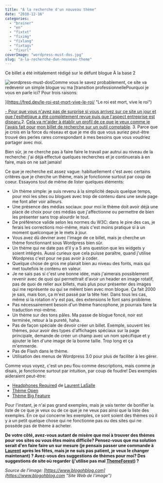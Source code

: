 ```yaml
---
title: "À la recherche d'un nouveau thème"
date: "2010-12-16"
categories: 
  - "brainer"
  - "en"
  - "fixtxt"
  - "fiximg"
  - "fixlang"
  - "fixtags"
  - "fixurl"
coverImage: "wordpress-must-dos.jpg"
slug: "a-la-recherche-dun-nouveau-theme"
---
```


Ce billet a été initialement rédigé sur le défunt blogue À la base 2

![](images/wordpress-must-dos.jpg "wordpress-must-dos")Comme vous le savez probablement, ce site va redevenir un simple blogue vu ma [transition professionnellePourquoi je vous en parle ici? Pour trois raisons:

](https://fred.dev/le-roi-est-mort-vive-le-roi/ "Le roi est mort, vive le roi")

[- Pour que vous n'ayez pas de surprise si vous arrivez sur ce site un jour et que l'esthétique a été complètement revue puis que l'aspect entreprise est disparu.](https://fred.dev/le-roi-est-mort-vive-le-roi/ "Le roi est mort, vive le roi")2. [Cela va m'aider à établir un profil de ce que je veux comme je l'avais fait pour](https://fred.dev/le-roi-est-mort-vive-le-roi/ "Le roi est mort, vive le roi") [mon billet de recherche sur un outil comptable](https://alabase2.com/2010/08/05/prendre-le-temps-de-trouver-les-bons-outils/ "Prendre le temps de trouver les bons outils").
3. Parce que je crois en la force du réseau et que je me dis que vous auriez peut-être trouvé des perles rares correspondant à mes besoins que vous voudriez partager avec moi.

Bien sûr, je ne cherche pas à faire faire le travail par autrui au niveau de la recherche: j'ai déjà effectué quelques recherches et je continuerais à en faire, mais on ne sait jamais!

Ce que je recherche est assez vague: habituellement c'est avec certains critères que je cherche un thème, mais je fonctionne surtout par coup de coeur. Essayons tout de même de lister quelques éléments:

- Un thème simple: je suis revenu à la simplicité depuis quelque temps, pour moi les sites ou blogues avec trop de contenu dans une seule page me font aller voir ailleurs.
- Une présence des médias sociaux: pour moi le thème doit avoir déjà une place de choix pour ces médias que j'affectionne ou permettre de bien les présenter sans trop alourdir le tout.
- De préférence valide selon les normes du W3C: dans le pire des cas, je ferais les corrections moi-même, mais c'est moins pratique si à un moment quelconque je le mets à jour.
- Vous avez dû deviner avec l'image de ce billet, mais je cherche un thème fonctionnant sous Wordpress bien sûr.
- Un thème qui ne date pas d'il y a 5 ans question que les widgets y soient intégrés. Aussi curieux que cela puisse paraître, quand j'utilise Wordpress c'est pour ne pas avoir à coder.
- Quelque chose de gros me plairait bien au niveau des fonts, mais qui met toutefois le contenu en valeur.
- Je ne sais pas si c'est une bonne idée, mais j'aimerais possiblement revenir avec de quoi qui permettrait d'avoir un header en image rotatif, pas de quoi de relier aux billets, mais plus pour présenter des images qui me représente ou qui se mêlent bien avec mon blogue. Ça fait 2000 je sais, mais bon, ça m'est passé par la tête hier. Dans tous les cas, même si la rotation n'y est pas, des extensions le font sans problème.
- Pas nécessairement besoin d'un thème francophone, je pourrais faire la traduction moi-même.
- Un thème sur des tons pâles. Ma passe de blogue foncé, noir est terminée, retour à la pureté, haha.
- Pas de façon spéciale de devoir créer un billet. Exemple, souvent les thèmes, pour avoir des types d'affichages spéciaux sur la page principale, demande de créer un champ avec un nom spécifique et y ajouter le lien d'une image de la bonne taille. Trop long et ça m'emmerde.
- Pas de Flash dans le thème.
- Utilisation des menus de Wordpress 3.0 pour plus de faciliter à les gérer.

Comme vous voyez, c'est un peu flou comme descriptions, mais comme je disais, je fonctionne surtout par intuition, par coup de foudre! Des exemples aideraient peut-être:

- [Headphones Required](https://headphonesrequired.com/ "Site Web du podcast de Laurent LaSalle Headphones Required") de [Laurent LaSalle](https://mesparolessenvolent.com/ "Blogue de Laurent LaSalle")
- [Thème Open](https://themeforest.net/item/open-by-cudazi/full_screen_preview/95080 "Démonstration du thème Open")
- [Thème Big Feature](https://themeforest.net/item/bigfeature-wordpress-theme/full_screen_preview/51702 "Démonstration du thème Big Feature")

Pour l'instant, je n'ai pas grand exemples, mais je vais tenter de bonifier la liste de ce que je veux ou de ce que je ne veux pas ainsi que la liste des exemples. En ce qui concerne les exemples, ce sont soient des thèmes où il y a un petit quelque chose qui ne fonctionne pas ou des sites qui ne possède pas de thème à acheter.

**De votre côté, avez-vous autant de misère que moi à trouver des thèmes pour vos sites ou vous êtes moins difficile? Pensez-vous que ma solution serait d'en faire faire un sur mesure (je pensais passer une commande à [Laurent](https://twitter.com/laurentlasalle "Compte Twitter de Laurent LaSalle") après les fêtes, mais je ne suis pas patient, je veux le changer maintenant) ? Avez-vous des suggestions de thèmes pour moi? Des suggestions de site où regarder (j'utilise pas mal [ThemeForest](https://themeforest.net "Site Web de ThemeForest")) ?**

_Source de l'image: [https://www.blogohblog.com](https://www.blogohblog.com "Site Web de l'image")_

